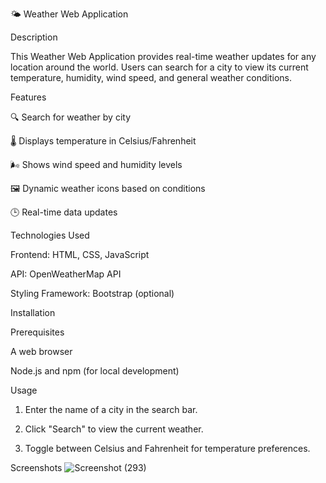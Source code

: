 

🌤️ Weather Web Application

Description

This Weather Web Application provides real-time weather updates for any location around the world. Users can search for a city to view its current temperature, humidity, wind speed, and general weather conditions.

Features

🔍 Search for weather by city

🌡️ Displays temperature in Celsius/Fahrenheit

🌬️ Shows wind speed and humidity levels

🖼️ Dynamic weather icons based on conditions

🕒 Real-time data updates


Technologies Used

Frontend: HTML, CSS, JavaScript

API: OpenWeatherMap API

Styling Framework: Bootstrap (optional)


Installation

Prerequisites

A web browser

Node.js and npm (for local development)

Usage

1. Enter the name of a city in the search bar.


2. Click "Search" to view the current weather.


3. Toggle between Celsius and Fahrenheit for temperature preferences.



Screenshots
![Screenshot (293)](https://github.com/user-attachments/assets/0195c64a-ed09-43f7-863a-6a7b54103fc7)


